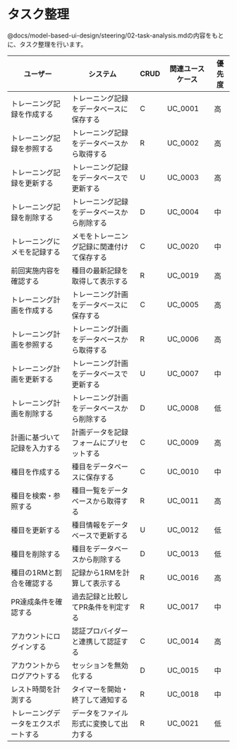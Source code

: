 # タスク整理

@docs/model-based-ui-design/steering/02-task-analysis.mdの内容をもとに、タスク整理を行います。

| ユーザー | システム | CRUD | 関連ユースケース | 優先度 |
| - | - | - | - | - |
| トレーニング記録を作成する | トレーニング記録をデータベースに保存する | C | UC_0001 | 高 |
| トレーニング記録を参照する | トレーニング記録をデータベースから取得する | R | UC_0002 | 高 |
| トレーニング記録を更新する | トレーニング記録をデータベースで更新する | U | UC_0003 | 高 |
| トレーニング記録を削除する | トレーニング記録をデータベースから削除する | D | UC_0004 | 中 |
| トレーニングにメモを記録する | メモをトレーニング記録に関連付けて保存する | C | UC_0020 | 中 |
| 前回実施内容を確認する | 種目の最新記録を取得して表示する | R | UC_0019 | 高 |
| トレーニング計画を作成する | トレーニング計画をデータベースに保存する | C | UC_0005 | 高 |
| トレーニング計画を参照する | トレーニング計画をデータベースから取得する | R | UC_0006 | 高 |
| トレーニング計画を更新する | トレーニング計画をデータベースで更新する | U | UC_0007 | 中 |
| トレーニング計画を削除する | トレーニング計画をデータベースから削除する | D | UC_0008 | 低 |
| 計画に基づいて記録を入力する | 計画データを記録フォームにプリセットする | C | UC_0009 | 高 |
| 種目を作成する | 種目をデータベースに保存する | C | UC_0010 | 中 |
| 種目を検索・参照する | 種目一覧をデータベースから取得する | R | UC_0011 | 高 |
| 種目を更新する | 種目情報をデータベースで更新する | U | UC_0012 | 低 |
| 種目を削除する | 種目をデータベースから削除する | D | UC_0013 | 低 |
| 種目の1RMと割合を確認する | 記録から1RMを計算して表示する | R | UC_0016 | 高 |
| PR達成条件を確認する | 過去記録と比較してPR条件を判定する | R | UC_0017 | 中 |
| アカウントにログインする | 認証プロバイダーと連携して認証する | C | UC_0014 | 高 |
| アカウントからログアウトする | セッションを無効化する | D | UC_0015 | 中 |
| レスト時間を計測する | タイマーを開始・終了して通知する | R | UC_0018 | 中 |
| トレーニングデータをエクスポートする | データをファイル形式に変換して出力する | R | UC_0021 | 低 |
